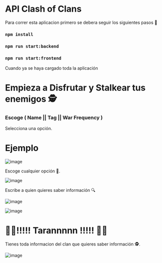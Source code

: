 # API Clash of Clans

Para correr esta aplicacion primero se debera seguir los siguientes pasos 🚀

### `npm install`
### `npm run start:backend`
### `npm run start:frontend`

Cuando ya se haya cargado toda la aplicación 

# Empieza a Disfrutar y Stalkear tus enemigos 🕵️ 

### Escoge ( Name || Tag || War Frequency )

Selecciona una opción.

# Ejemplo

![image](https://user-images.githubusercontent.com/77166287/174341100-9635556b-676c-4fba-93ac-4afadb21fb71.png)

Escoge cualquier opción 🧐.

![image](https://user-images.githubusercontent.com/77166287/174341501-354cdf9a-be33-4161-b8fb-f5ade2a6e09d.png)

Escribe a quien quieres saber información 🔍

![image](https://user-images.githubusercontent.com/77166287/174340481-107c8e6e-d47d-4d0f-82e6-faf364d6f37c.png)

![image](https://user-images.githubusercontent.com/77166287/174340622-a34e18f9-dd91-4fc0-9941-daf35f51a3ee.png)

# 🥳🎉!!!!! Tarannnnn !!!!! 🥳🎉

Tienes toda informacion del clan que quieres saber información 🕵️.

![image](https://user-images.githubusercontent.com/77166287/174340227-a595fc81-6b76-421a-ae9a-3580c0df2757.png)






